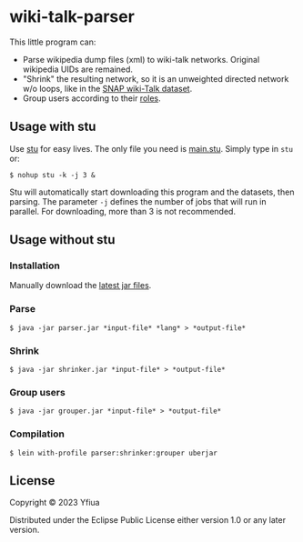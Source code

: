# wiki-talk-parser
This little program can:

* Parse wikipedia dump files (xml) to wiki-talk networks. Original wikipedia UIDs are remained.
* "Shrink" the resulting network, so it is an unweighted directed network w/o loops, 
like in the [SNAP wiki-Talk dataset](https://snap.stanford.edu/data/wiki-Talk.html).
* Group users according to their [roles](https://en.wikipedia.org/wiki/Wikipedia:User_access_levels).

## Usage with stu
Use [stu](https://github.com/kunegis/stu) for easy lives. The only file you need is [main.stu](https://raw.githubusercontent.com/yfiua/wiki-talk-parser/master/main.stu). Simply type in `stu` or:

    $ nohup stu -k -j 3 &

Stu will automatically start downloading this program and the datasets, then parsing.
The parameter `-j` defines the number of jobs that will run in parallel.
For downloading, more than 3 is not recommended.

## Usage without stu
### Installation

Manually download the [latest jar files](https://github.com/yfiua/wiki-talk-parser/releases/latest).

### Parse

    $ java -jar parser.jar *input-file* *lang* > *output-file*

### Shrink

    $ java -jar shrinker.jar *input-file* > *output-file*
    
### Group users

    $ java -jar grouper.jar *input-file* > *output-file*

### Compilation

    $ lein with-profile parser:shrinker:grouper uberjar

## License

Copyright © 2023 Yfiua

Distributed under the Eclipse Public License either version 1.0 or any later version.

